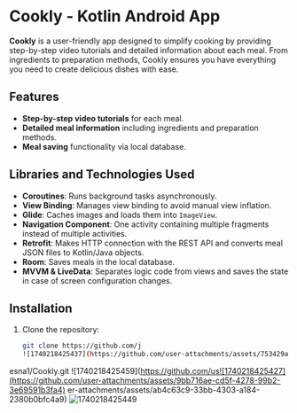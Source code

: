 # Cookly - Kotlin Android App

**Cookly** is a user-friendly app designed to simplify cooking by providing step-by-step video tutorials and detailed information about each meal. From ingredients to preparation methods, Cookly ensures you have everything you need to create delicious dishes with ease.

## Features
- **Step-by-step video tutorials** for each meal.
- **Detailed meal information** including ingredients and preparation methods.
- **Meal saving** functionality via local database.


## Libraries and Technologies Used
- **Coroutines**: Runs background tasks asynchronously.
- **View Binding**: Manages view binding to avoid manual view inflation.
- **Glide**: Caches images and loads them into `ImageView`.
- **Navigation Component**: One activity containing multiple fragments instead of multiple activities.
- **Retrofit**: Makes HTTP connection with the REST API and converts meal JSON files to Kotlin/Java objects.
- **Room**: Saves meals in the local database.
- **MVVM & LiveData**: Separates logic code from views and saves the state in case of screen configuration changes.


## Installation

1. Clone the repository:
   ```bash
   git clone https://github.com/j
   ![1740218425437](https://github.com/user-attachments/assets/753429aa-039c-42f8-87dd-7e227d925407)
esna1/Cookly.git
![1740218425459](https://github.com/us![1740218425427](https://github.com/user-attachments/assets/9bb716ae-cd5f-4278-99b2-3e69591b3fa4)
er-attachments/assets/ab4c63c9-33bb-4303-a184-2380b0bfc4a9)
![1740218425449](https://github.com/user-attachments/assets/8188de15-c0f5-467a-aed5-1166e388af8f)
